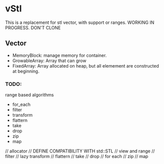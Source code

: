 
# vStl

This is a replacement for stl vector, with support or ranges.
WORKING IN PROGRESS. DON'T CLONE

## Vector

 * MemoryBlock: manage memory for container.
 * GrowableArray: Array that can grow
 * FixedArray: Array allocated on heap, but all elemement are constructed at beginning.

### TODO:
range based algorithms

 * for_each
 * filter
 * transform
 * flattern
 * take
 * drop
 * zip
 * map


// allocator 
// DEFINE COMPATIBILITY WITH std::STL
// view and range
   // filter
   // lazy transform
   // flattern
   // take
   // drop
   // for each
// zip
// map
